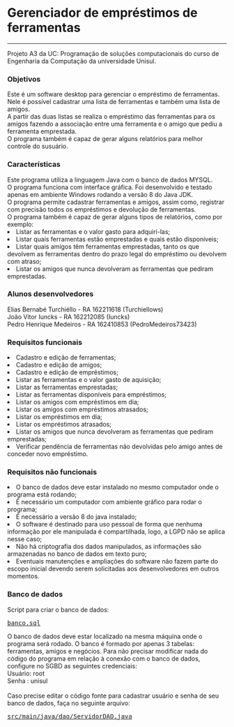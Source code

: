 # Gerenciador de empréstimos de ferramentas
<hr/>
Projeto A3 da UC: Programação de soluções computacionais do curso de Engenharia da Computação da universidade Unisul.

<h3>Objetivos</h3>
Este é um software desktop para gerenciar o empréstimo de ferramentas.<br>
Nele é possível cadastrar uma lista de ferramentas e também uma lista de amigos.<br>
A partir das duas listas se realiza o empréstimo das ferramentas para os amigos fazendo a associação entre uma ferramenta e o amigo que pediu a ferramenta emprestada.<br>
O programa também é capaz de gerar alguns relatórios para melhor controle do susuário.

<h3>Características</h3>
Este programa utiliza a linguagem Java com o banco de dados MYSQL.<br>
O programa funciona com interface gráfica. Foi desenvolvido e testado apenas em ambiente Windows rodando a versão 8 do Java JDK.<br>
O programa permite cadastrar ferramentas e amigos, assim como, registrar com precisão todos os empréstimos e devolução de ferramentas.<br>
O programa também é capaz de gerar alguns tipos de relatórios, como por exemplo:<br>
<li>Listar as ferramentas e o valor gasto para adquiri-las;</li>
<li>Listar quais ferramentas estão emprestadas e quais estão disponíveis;</li>
<li>Listar quais amigos têm ferramentas emprestadas, tanto os que devolvem as ferramentas dentro do prazo legal do empréstimo ou devolvem com atraso;</li>
<li>Listar os amigos que nunca devolveram as ferramentas que pediram emprestadas.</li>

<h3>Alunos desenvolvedores</h3>
Elias Bernabé Turchiéllo - RA 162211618 (Turchiellows)<br>
João Vitor Iuncks - RA 162212085 (Iuncks)<br>
Pedro Henrique Medeiros - RA 162410853 (PedroMedeiros73423)<br> 

<h3>Requisitos funcionais</h3>
<li>Cadastro e edição de ferramentas;</li>
<li>Cadastro e edição de amigos;</li>
<li>Cadastro e edição de empréstimos;</li>
<li>Listar as ferramentas e o valor gasto de aquisição;</li>
<li>Listar as ferramentas emprestadas;</li>
<li>Listar as ferramentas disponíveis para empréstimos;</li>
<li>Listar os amigos com empréstimos em dia;</li>
<li>Listar os amigos com empréstimos atrasados;</li>
<li>Listar os empréstimos em dia;</li>
<li>Listar os empréstimos atrasados;</li>
<li>Listar os amigos que nunca devolveram as ferramentas que pediram emprestadas;</li>
<li>Verificar pendência de ferramentas não devolvidas pelo amigo antes de conceder novo empréstimo.</li>

<h3>Requisitos não funcionais</h3>
<li>O banco de dados deve estar instalado no mesmo computador onde o programa está rodando;</li>
<li>É necessário um computador com ambiente gráfico para rodar o programa;</li>
<li>É necessário a versão 8 do java instalado;</li>
<li>O software é destinado para uso pessoal de forma que nenhuma informação por ele manipulada é compartilhada, logo, a LGPD não se aplica nesse caso;</li>
<li>Não há criptografia dos dados manipulados, as informações são armazenadas no banco de dados em texto puro;</li>
<li>Eventuais manutenções e ampliações do software não fazem parte do escopo inicial devendo serem solicitadas aos desenvolvedores em outros momentos.</li>

<h3>Banco de dados</h3>
Script para criar o banco de dados:<br>
<pre><a href="https://github.com/PedroMedeiros73423/GerenciadorFerramentas/blob/main/banco.sql">banco.sql</a></pre>
O banco de dados deve estar localizado na mesma máquina onde o programa será rodado.
O banco é formado por apenas 3 tabelas: ferramentas, amigos e negócios.
Para não precisar modificar nada do código do programa em relação à conexão com o banco de dados, configure no SGBD as seguintes credenciais:<br>
Usuário: root<br>
Senha : unisul<br><br>
Caso precise editar o código fonte para cadastrar usuário e senha de seu banco de dados, faça no seguinte arquivo:<br>
<pre><a href="https://github.com/PedroMedeiros73423/GerenciadorFerramentas/blob/main/src/main/java/dao/ServidorDAO.java">src/main/java/dao/ServidorDAO.java</a></pre>
